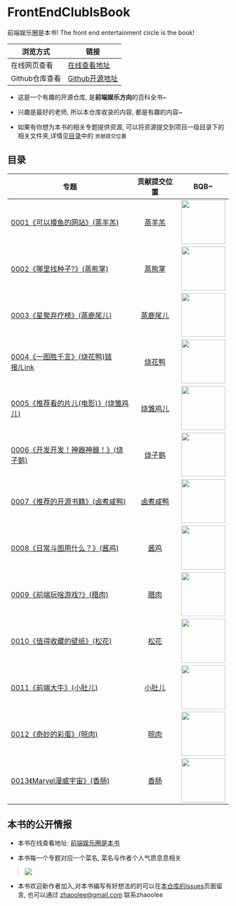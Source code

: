 # FrontEndClubIsBook

前端娱乐圈是本书!  The front end entertainment circle is the book! 

| 浏览方式 | 链接 |
| --- | --- |
| 在线网页查看 | [在线查看地址](https://zhaoolee.github.io/FrontEndClubIsBook/) |
| Github仓库查看 |  [Github开源地址]((https://github.com/zhaoolee/FrontEndClubIsBook)) |

- 这是一个有趣的开源仓库, 是**前端娱乐方向**的百科全书~

- 兴趣是最好的老师, 所以本仓库收录的内容, 都是有趣的内容~

- 如果有你想为本书的相关专题提供资源, 可以将资源提交到项目一级目录下的相关文件夹,详情见[目录](https://github.com/zhaoolee/FrontEndClubIsBook#目录)中的 `贡献提交位置`





## 目录


| 专题                                       |  贡献提交位置   | BQB~ |
| ------------------------------------------  |  :------------------------------------------------------------: | :------------------: |
| [0001《可以摸鱼的网站》(蒸羊羔)](https://zhaoolee.github.io/FrontEndClubIsBook/2019/07/06/0001-moyu/) | [蒸羊羔](https://github.com/zhaoolee/FrontEndClubIsBook/tree/master/0001_%E5%8F%AF%E4%BB%A5%E6%91%B8%E9%B1%BC%E7%9A%84%E7%BD%91%E7%AB%99_%E8%92%B8%E7%BE%8A%E7%BE%94) | <img height='100px' style='height:100px;' src='https://user-images.githubusercontent.com/15868458/61338597-ed23ee00-a86c-11e9-851e-532f34a42c26.png' />  |
| [0002《哪里找种子?》(蒸熊掌)](https://zhaoolee.github.io/FrontEndClubIsBook/2019/07/06/0002-bt/) | [蒸熊掌](https://github.com/zhaoolee/FrontEndClubIsBook/tree/master/0002_%E5%93%AA%E9%87%8C%E6%89%BE%E7%A7%8D%E5%AD%90_%E8%92%B8%E7%86%8A%E6%8E%8C) |  <img height='100px' style='height:100px;' src='https://user-images.githubusercontent.com/15868458/61338598-edbc8480-a86c-11e9-9974-8443bd7a64fa.png' />  |
| [0003《星聚弃疗榜》(蒸鹿尾儿)](https://zhaoolee.github.io/FrontEndClubIsBook/2019/07/06/0003-stars_and_clown/) | [蒸鹿尾儿](https://github.com/zhaoolee/FrontEndClubIsBook/tree/master/0003_%E6%98%9F%E8%81%9A%E5%BC%83%E7%96%97%E6%A6%9C_%E8%92%B8%E9%B9%BF%E5%B0%BE%E5%84%BF) |   <img height='100px' style='height:100px;' src='https://user-images.githubusercontent.com/15868458/61338600-ee551b00-a86c-11e9-893a-da0355e63e01.png' />  |
| [0004《一图胜千言》(烧花鸭)链接/Link](https://zhaoolee.github.io/FrontEndClubIsBook/2019/07/06/0004-a-picture-worth-thousand-words/) | [烧花鸭](https://github.com/zhaoolee/FrontEndClubIsBook/tree/master/0004_%E4%B8%80%E5%9B%BE%E8%83%9C%E5%8D%83%E8%A8%80_%E7%83%A7%E8%8A%B1%E9%B8%AD) |   <img height='100px' style='height:100px;' src='https://user-images.githubusercontent.com/15868458/61338604-ef864800-a86c-11e9-86ee-b5147a3dff76.gif' />  |
| [0005《推荐看的片儿(电影)》(烧雏鸡儿)](https://zhaoolee.github.io/FrontEndClubIsBook/2019/07/06/0005-recommended-movie/) | [烧雏鸡儿](https://github.com/zhaoolee/FrontEndClubIsBook/tree/master/0005_%E6%8E%A8%E8%8D%90%E7%9C%8B%E7%9A%84%E7%94%B5%E5%BD%B1_%E7%83%A7%E9%9B%8F%E9%B8%A1%E5%84%BF) |   <img height='100px' style='height:100px;' src='https://user-images.githubusercontent.com/15868458/61338683-3f650f00-a86d-11e9-9e1e-ba009f9d3e95.png' />  |
| [0006《开发开发！神器神器！》(烧子鹅)](https://zhaoolee.github.io/FrontEndClubIsBook/2019/07/06/0006-chrome_app_heroes/) | [烧子鹅](https://github.com/zhaoolee/FrontEndClubIsBook/tree/master/0006_Chrome%E6%8F%92%E4%BB%B6%E8%8B%B1%E9%9B%84%E6%A6%9C_%E7%83%A7%E5%AD%90%E9%B9%85) |   <img height='100px' style='height:100px;' src='https://user-images.githubusercontent.com/15868458/61338682-3ecc7880-a86d-11e9-9a8e-bd3974d7ef0a.png' />  |
| [0007《推荐的开源书籍》(卤煮咸鸭)](https://zhaoolee.github.io/FrontEndClubIsBook/2019/07/06/0007-open-source-books/) | [卤煮咸鸭](https://github.com/zhaoolee/FrontEndClubIsBook/tree/master/0007_%E6%8E%A8%E8%8D%90%E7%9A%84%E5%BC%80%E6%BA%90%E4%B9%A6%E7%B1%8D_%E5%8D%A4%E7%85%AE%E5%92%B8%E9%B8%AD) |   <img height='100px' style='height:100px;' src='https://user-images.githubusercontent.com/15868458/61338588-e39a8600-a86c-11e9-8259-d90c27646f12.jpg' />  |
| [0008《日常斗图用什么？》(酱鸡)](https://zhaoolee.github.io/FrontEndClubIsBook/2019/07/06/0008-bqb/) | [酱鸡](https://github.com/zhaoolee/FrontEndClubIsBook/tree/master/0008_%E6%97%A5%E5%B8%B8%E6%96%97%E5%9B%BE%E7%94%A8%E4%BB%80%E4%B9%88_%E9%85%B1%E9%B8%A1) |   <img height='100px' style='height:100px;' src='https://user-images.githubusercontent.com/15868458/61338596-ec8b5780-a86c-11e9-80b0-cd6cb3c4229d.jpg' />  |
| [0009《前端玩啥游戏?》(腊肉)](https://zhaoolee.github.io/FrontEndClubIsBook/2019/07/06/0009-game/) | [腊肉](https://github.com/zhaoolee/FrontEndClubIsBook/tree/master/0009_%E5%89%8D%E7%AB%AF%E7%8E%A9%E5%95%A5%E6%B8%B8%E6%88%8F_%E8%85%8A%E8%82%89)                                               |   <img height='100px' style='height:100px;' src='https://user-images.githubusercontent.com/15868458/61338601-ee551b00-a86c-11e9-94aa-3418cbbdfd32.gif' />  |
| [0010《值得收藏的壁纸》(松花)](https://zhaoolee.github.io/FrontEndClubIsBook/2019/07/06/0010-wall-page/) | [松花](https://github.com/zhaoolee/FrontEndClubIsBook/tree/master/0010_%E5%80%BC%E5%BE%97%E6%94%B6%E8%97%8F%E7%9A%84%E5%A3%81%E7%BA%B8_%E6%9D%BE%E8%8A%B1) |   <img height='100px' style='height:100px;' src='https://user-images.githubusercontent.com/15868458/61338602-eeedb180-a86c-11e9-9ab0-8c59c2b4d863.png' />  |
| [0011《前端大牛》(小肚儿)](https://zhaoolee.github.io/FrontEndClubIsBook/2019/07/06/0011-daxie/) | [小肚儿](https://github.com/zhaoolee/FrontEndClubIsBook/tree/master/0011_%E5%89%8D%E7%AB%AF%E5%A4%A7%E7%89%9B_%E5%B0%8F%E8%82%9A%E5%84%BF) |   <img height='100px' style='height:100px;' src='https://user-images.githubusercontent.com/15868458/61338685-3f650f00-a86d-11e9-81da-e8b83280dc16.jpg' />  |
| [0012《奇妙的彩蛋》(晾肉)](https://zhaoolee.github.io/FrontEndClubIsBook/2019/07/06/0012-egg/) | [晾肉](https://github.com/zhaoolee/FrontEndClubIsBook/tree/master/0012_%E5%A5%87%E5%A6%99%E7%9A%84%E5%BD%A9%E8%9B%8B_%E6%99%BE%E8%82%89)                                              |   <img height='100px' style='height:100px;' src='https://user-images.githubusercontent.com/15868458/61338680-3e33e200-a86d-11e9-8a10-911a9e3667fa.gif' />  |
| [0013《Marvel漫威宇宙》(香肠)](https://zhaoolee.github.io/FrontEndClubIsBook/2019/07/06/0013-marvel/)      |  [香肠](https://github.com/zhaoolee/FrontEndClubIsBook/tree/master/0013_Marvel%E6%BC%AB%E5%A8%81%E5%AE%87%E5%AE%99_%E9%A6%99%E8%82%A0)                                                        |   <img height='100px' style='height:100px;' src='https://user-images.githubusercontent.com/15868458/61338595-ec8b5780-a86c-11e9-8160-26c45091e3b8.jpg' />  |



## 本书的公开情报

- 本书在线查看地址: [前端娱乐圈是本书](https://zhaoolee.github.io/FrontEndClubIsBook/) 

- 本书每一个专题对应一个菜名, 菜名与作者个人气质息息相关

> ![](https://user-images.githubusercontent.com/15868458/61340218-f5335c00-a873-11e9-9d25-315ac5fa228e.png)

- 本书欢迎新作者加入,对本书编写有好想法的的可以在[本仓库的issues](https://github.com/zhaoolee/FrontEndClubIsBook/issues)页面留言, 也可以通过 zhaoolee@gmail.com 联系zhaoolee